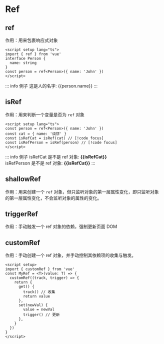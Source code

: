# Ref

## ref

<script setup lang="ts">
import { ref, isRef } from 'vue'
interface Person {
  name: string
}
const person = ref<Person>({ name: 'John' })
const cat = {name: '烧饼'}
const isRefCat = isRef(cat)
const isRefPerson = isRef(person)
</script>

作用：用来包裹响应式对象

```vue
<script setup lang="ts">
import { ref } from 'vue'
interface Person {
  name: string
}
const person = ref<Person>({ name: 'John' })
</script>
```

::: info 例子
这是人的名字: {{person.name}}
:::

## isRef

作用：用来判断一个变量是否为 `ref` 对象

```vue
<script setup lang="ts">
const person = ref<Person>({ name: 'John' })
const cat = { name: '烧饼' }
const isRefCat = isRef(cat) // [!code focus]
const isRefPerson = isRef(person) // [!code focus]
</script>
```

::: info 例子
isRefCat 是不是 ref 对象: <span style="font-weight: bold">{{isRefCat}}</span> <br/>
isRefPerson 是不是 ref 对象: <span style="font-weight: bold">{{isRefCat}}</span>
:::

## shallowRef

作用：用来创建一个 `ref` 对象，但只监听对象的第一层属性变化，即只监听对象的第一层属性变化，不会监听对象的属性的变化。

## triggerRef

作用：手动触发一个 ref 对象的依赖，强制更新页面 DOM

## customRef

作用：手动创建一个 ref 对象，并手动控制其依赖项的收集与触发。

```vue
<script setup>
import { customRef } from 'vue'
const MyRef = <T>(value: T) => {
  customRef((track, trigger) => {
    return {
      get() {
        track() // 收集
        return value
      },
      set(newVal) {
        value = newVal
        trigger() // 更新
      },
    }
  })
}
</script>
```
